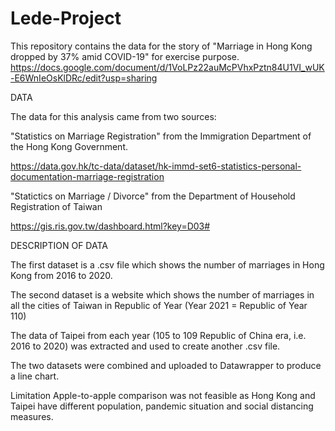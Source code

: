 # Lede-Project
This repository contains the data for the story of "Marriage in Hong Kong dropped by 37% amid COVID-19" for exercise purpose. 
https://docs.google.com/document/d/1VoLPz22auMcPVhxPztn84U1VI_wUK-E6WnIeOsKlDRc/edit?usp=sharing

DATA

The data for this analysis came from two sources:

"Statistics on Marriage Registration" from the Immigration Department of the Hong Kong Government. 

https://data.gov.hk/tc-data/dataset/hk-immd-set6-statistics-personal-documentation-marriage-registration


"Statictics on Marriage / Divorce" from the Department of Household Registration of Taiwan 

https://gis.ris.gov.tw/dashboard.html?key=D03#


DESCRIPTION OF DATA

The first dataset is a .csv file which shows the number of marriages in Hong Kong from 2016 to 2020.

The second dataset is a website which shows the number of marriages in all the cities of Taiwan in Republic of Year (Year 2021 = Republic of Year 110)

The data of Taipei from each year (105 to 109 Republic of China era, i.e. 2016 to 2020) was extracted and used to create another .csv file. 

The two datasets were combined and uploaded to Datawrapper to produce a line chart. 


Limitation 
Apple-to-apple comparison was not feasible as Hong Kong and Taipei have different population, pandemic situation and social distancing measures. 

